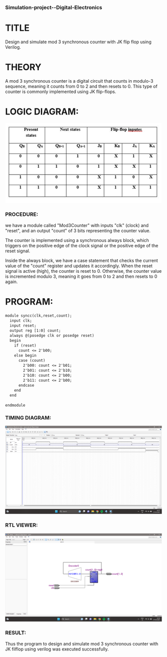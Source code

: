 ### Simulation-project--Digital-Electronics
# TITLE
Design and simulate mod 3 synchronous counter with JK flip flop using Verilog.

# THEORY
 A mod 3 synchronous counter is a digital circuit that counts in modulo-3 sequence, meaning it counts from 0 to 2 and then resets to 0. This type of counter is commonly implemented using JK flip-flops.
# LOGIC DIAGRAM:
![Simulation-project--Digital-Electronics](tsyncc.jpg)
### PROCEDURE:
we have a module called "Mod3Counter" with inputs "clk" (clock) and "reset", and an output "count" of 3 bits representing the counter value.

The counter is implemented using a synchronous always block, which triggers on the positive edge of the clock signal or the positive edge of the reset signal.

Inside the always block, we have a case statement that checks the current value of the "count" register and updates it accordingly. When the reset signal is active (high), the counter is reset to 0. Otherwise, the counter value is incremented modulo 3, meaning it goes from 0 to 2 and then resets to 0 again.
# PROGRAM:
```
module syncc(clk,reset,count);
  input clk;
  input reset;
  output reg [1:0] count;
  always @(posedge clk or posedge reset) 
  begin
    if (reset)
      count <= 2'b00;
    else begin
      case (count)
        2'b00: count <= 2'b01;
        2'b01: count <= 2'b10;
        2'b10: count <= 2'b00;
        2'b11: count <= 2'b00;
      endcase
    end
  end

endmodule
```
### TIMING DIAGRAM:
![Simulation-project--Digital-Electronics](syncc.png)
### RTL VIEWER:
![Simulation-project--Digital-Electronics](syncc1.png)
### RESULT:
Thus the program to design and simulate mod 3 synchronous counter with JK filflop using verilog was executed successfully.
